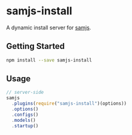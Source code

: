 # samjs-install

A dynamic install server for [samjs](https://github.com/SAMjs/samjs).

## Getting Started
```sh
npm install --save samjs-install
```

## Usage

```js
// server-side
samjs
  .plugins(require("samjs-install")(options))
  .options()
  .configs()
  .models()
  .startup()
```
